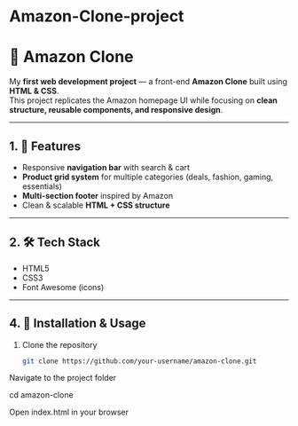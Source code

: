 # Amazon-Clone-project
# 🛒 Amazon Clone  

My **first web development project** — a front-end **Amazon Clone** built using **HTML & CSS**.  
This project replicates the Amazon homepage UI while focusing on **clean structure, reusable components, and responsive design**.  

---

## 1. 🚀 Features  
* Responsive **navigation bar** with search & cart  
* **Product grid system** for multiple categories (deals, fashion, gaming, essentials)  
* **Multi-section footer** inspired by Amazon  
* Clean & scalable **HTML + CSS structure**  

---

## 2. 🛠️ Tech Stack  
* HTML5  
* CSS3  
* Font Awesome (icons)

---
## 4. 📂 Installation & Usage  
1. Clone the repository  
   ```bash
   git clone https://github.com/your-username/amazon-clone.git
Navigate to the project folder

cd amazon-clone


Open index.html in your browser
